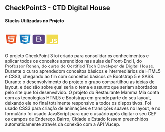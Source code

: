 ## CheckPoint3 - CTD Digital House

#### Stacks Utilizadas no Projeto
<div style="display: inline_block"><br>
  <img align="center" alt="HTML" height="30" width="40" src="https://raw.githubusercontent.com/devicons/devicon/master/icons/html5/html5-original.svg">
  <img align="center" alt="CSS" height="30" width="40" src="https://raw.githubusercontent.com/devicons/devicon/master/icons/css3/css3-original.svg">
  <img align="center" alt="Bootstrap" height="30" width="40" src="https://raw.githubusercontent.com/devicons/devicon/master/icons/bootstrap/bootstrap-plain.svg">
  <img align="center" alt="JS" height="30" width="40" src="https://raw.githubusercontent.com/devicons/devicon/master/icons/javascript/javascript-plain.svg">
</div>

##

O projeto CheckPoint 3 foi criado para consolidar os conhecimentos e aplicar todos os conceitos aprendidos nas aulas de Front-End I, do Professor Renan,
do curso de Certified Tech Developer da Digital House. Durante o curso aprendedom conceitos básicos e intermediários de HTML5 e CSS3, chegando ao fim com
conceitos básicos de Bootstrap 5 e SASS. 
Durante o desenvolvimento do projeto o grupo compartilhou as ideias de layout, e decisão sobre qual seria o tema e assunto que seriam abordados pelo site
que foi desenvolvido. 
O projeto do Restaurante Mamma Mia conta com as tecnologias HTML5 e Bootstrap em grande parte do seu layout, deixando ele no final totalmente responsivo a todos
os dispositivos. Foi usado CSS3 para criação de animações e transições suaves no layout, e no formulário foi usado JavaScript para que o usuário após digitar o seu CEP
os campos de Endereço, Bairro, Cidade e Estado fossem preenchidos automaticamente através da conexão com a API Viacep.
